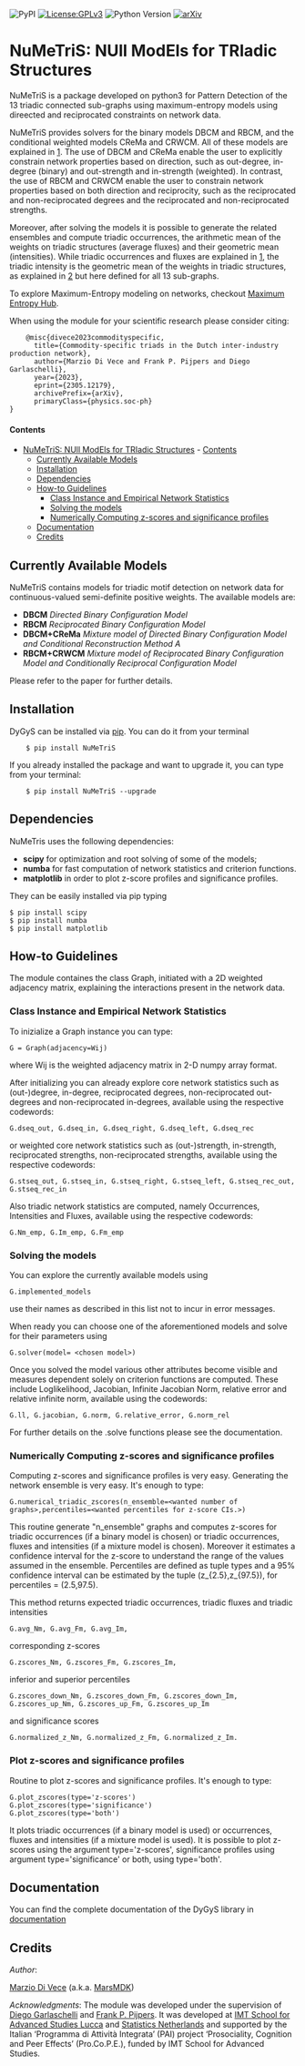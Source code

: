 ![PyPI](https://img.shields.io/badge/pypi-v2.1.1-blue)  [![License:GPLv3](https://img.shields.io/badge/License-GPLv3-blue.svg)](https://www.gnu.org/licenses/gpl-3.0) ![Python Version](https://img.shields.io/badge/Python-3.9%20%7C%203.10-blue) [![arXiv](https://img.shields.io/badge/arXiv-2305.12179-orange)](https://arxiv.org/abs/2305.12179)

# NuMeTriS: NUll ModEls for TRIadic Structures

NuMeTriS is a package developed on python3 for Pattern Detection of the 13 triadic connected sub-graphs using maximum-entropy models using direected and reciprocated constraints on network data.

NuMeTriS provides solvers for the binary models DBCM and RBCM, and the conditional weighted models CReMa and CRWCM.
All of these models are explained in [1](https://arxiv.org/abs/2305.12179).
The use of DBCM and CReMa enable the user to explicitly constrain network properties based on direction, such as out-degree, in-degree (binary) and out-strength and in-strength (weighted).
In contrast, the use of RBCM and CRWCM enable the user to constrain network properties based on both direction and reciprocity, such as the reciprocated and non-reciprocated degrees and the reciprocated and non-reciprocated strengths.

Moreover, after solving the models it is possible to generate the related ensembles and compute triadic occurrences, the arithmetic mean of the weights on triadic structures (average fluxes) and their geometric mean (intensities). While triadic occurrences and fluxes are explained in [1](https://arxiv.org/abs/2305.12179), the triadic intensity is the geometric mean of the weights in triadic structures, as explained in [2](https://journals.aps.org/pre/abstract/10.1103/PhysRevE.71.065103) but here defined for all 13 sub-graphs.

To explore Maximum-Entropy modeling on networks, checkout [Maximum Entropy Hub](https://meh.imtlucca.it/).

When using the module for your scientific research please consider citing:


```
    @misc{divece2023commodityspecific,
      title={Commodity-specific triads in the Dutch inter-industry production network}, 
      author={Marzio Di Vece and Frank P. Pijpers and Diego Garlaschelli},
      year={2023},
      eprint={2305.12179},
      archivePrefix={arXiv},
      primaryClass={physics.soc-ph}
}

```
#### Contents
- [NuMeTriS: NUll ModEls for TRIadic Structures](#dygys-dyadic-gravity-regression-models-with-soft-constraints)
      - [Contents](#contents)
  - [Currently Available Models](#currently-available-models)
  - [Installation](#installation)
  - [Dependencies](#dependencies)
  - [How-to Guidelines](#how-to-guidelines)
    - [Class Instance and Empirical Network Statistics](#class-instance-and-empirical-network-statistics)
    - [Solving the models](#solving-the-models)
    - [Numerically Computing z-scores and significance profiles](#numerically-computing-z-scores-and-significance-profiles)
  - [Documentation](#documentation)
  - [Credits](#credits)

##  Currently Available Models
NuMeTriS contains models for triadic motif detection on network data for continuous-valued semi-definite positive weights.
The available models are:
* **DBCM** *Directed Binary Configuration Model* 
* **RBCM** *Reciprocated Binary Configuration Model* 
* **DBCM+CReMa** *Mixture model of Directed Binary Configuration Model and Conditional Reconstruction Method A* 
* **RBCM+CRWCM** *Mixture model of Reciprocated Binary Configuration Model and Conditionally Reciprocal Configuration Model* 

Please refer to the paper for further details.

## Installation
DyGyS can be installed via [pip](https://pypi.org/project/NuMeTriS/). You can do it from your terminal
```
    $ pip install NuMeTriS
```
If you already installed the package and want to  upgrade it,
you can type from your terminal:

```
    $ pip install NuMeTriS --upgrade
```

## Dependencies
NuMeTris uses the following dependencies:
* **scipy** for optimization and root solving of some of the models;
* **numba** for fast computation of network statistics and criterion functions.
* **matplotlib** in order to plot z-score profiles and significance profiles.

They can be easily installed via pip typing

    $ pip install scipy
    $ pip install numba
    $ pip install matplotlib


## How-to Guidelines
The module containes the class Graph, initiated with a 2D weighted adjacency matrix, explaining the interactions present in the network data.

### Class Instance and Empirical Network Statistics
To inizialize a Graph instance you can type:

    G = Graph(adjacency=Wij)

where Wij is the weighted adjacency matrix in 2-D numpy array format.

After initializing you can already explore core network statistics such as (out-)degree, in-degree, reciprocated degrees, non-reciprocated out-degrees and non-reciprocated in-degrees, available using the respective codewords:

    G.dseq_out, G.dseq_in, G.dseq_right, G.dseq_left, G.dseq_rec

or weighted core network statistics such as (out-)strength, in-strength, reciprocated strengths, non-reciprocated strengths, available using the respective codewords:

    G.stseq_out, G.stseq_in, G.stseq_right, G.stseq_left, G.stseq_rec_out, G.stseq_rec_in

Also triadic network statistics are computed, namely Occurrences, Intensities and Fluxes, available using the respective codewords:

    G.Nm_emp, G.Im_emp, G.Fm_emp


### Solving the models
You can explore the currently available models using
    
    G.implemented_models
use their names as described in this list not to incur in error messages.

When ready you can choose one of the aforementioned models and solve for their parameters using
    
    G.solver(model= <chosen model>)

Once you solved the model various other attributes become visible and measures dependent solely on criterion functions are computed. These include Loglikelihood, Jacobian, Infinite Jacobian Norm, relative error and relative infinite norm, available using the codewords:

    G.ll, G.jacobian, G.norm, G.relative_error, G.norm_rel

For further details on the .solve functions please see the documentation.



### Numerically Computing z-scores and significance profiles

Computing z-scores and significance profiles is very easy. 
Generating the network ensemble is very easy. It's enough to type:
    
    G.numerical_triadic_zscores(n_ensemble=<wanted number of graphs>,percentiles=<wanted percentiles for z-score CIs.>)

This routine generate "n_ensemble" graphs and computes z-scores for triadic occurrences (if a binary model is chosen) or triadic occurrences, fluxes and intensities (if a mixture model is chosen). Moreover it estimates a confidence interval for the z-score to understand the range of the values assumed in the ensemble. Percentiles are defined as tuple types and a 95% confidence interval can be estimated by the tuple (z_{2.5},z_{97.5}), for percentiles = (2.5,97.5).


This method returns expected triadic occurrences, triadic fluxes and triadic intensities 

    G.avg_Nm, G.avg_Fm, G.avg_Im,

corresponding z-scores

    G.zscores_Nm, G.zscores_Fm, G.zscores_Im,

inferior and superior percentiles

    G.zscores_down_Nm, G.zscores_down_Fm, G.zscores_down_Im, G.zscores_up_Nm, G.zscores_up_Fm, G.zscores_up_Im

and significance scores

    G.normalized_z_Nm, G.normalized_z_Fm, G.normalized_z_Im.

### Plot z-scores and significance profiles

Routine to plot z-scores and significance profiles. It's enough to type:

    G.plot_zscores(type='z-scores')
    G.plot_zscores(type='significance')
    G.plot_zscores(type='both')

It plots triadic occurrences (if a binary model is used) or occurrences, fluxes and intensities (if a mixture model is used).
It is possible to plot z-scores using the argument type='z-scores', significance profiles using argument type='significance' or both, using type='both'.



## Documentation
You can find the complete documentation of the DyGyS library in [documentation](https://numetris.readthedocs.io/en/latest/index.html)

## Credits

*Author*:

[Marzio Di Vece](https://www.imtlucca.it/it/marzio.divece) (a.k.a. [MarsMDK](https://github.com/MarsMDK))

*Acknowledgments*:
The module was developed under the supervision of [Diego Garlaschelli](https://www.imtlucca.it/en/diego.garlaschelli) and [Frank P. Pijpers](https://www.uva.nl/profiel/p/i/f.p.pijpers/f.p.pijpers.html).
It was developed at [IMT School for Advanced Studies Lucca](https://www.imtlucca.it/en) and [Statistics Netherlands](https://www.cbs.nl/en-gb) and
supported by the Italian ‘Programma di Attività Integrata’ (PAI) project ‘Prosociality, Cognition and Peer Effects’ (Pro.Co.P.E.), funded by IMT School for Advanced Studies.
